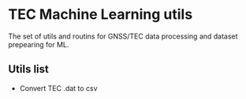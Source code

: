 # TEC Machine Learning utils

The set of utils and routins for GNSS/TEC data processing and dataset prepearing for ML.

## Utils list

- Convert TEC .dat to csv
